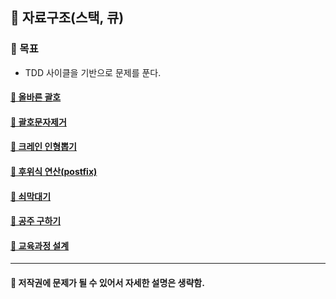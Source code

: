 ## 🦄 자료구조(스택, 큐)

### 🎈 목표
- TDD 사이클을 기반으로 문제를 푼다.

#### [🤔 올바른 괄호](https://github.com/saseungmin/daily_coding_dojo/tree/master/inflearn_algorism/section6/solution1)
#### [🤔 괄호문자제거](https://github.com/saseungmin/daily_coding_dojo/tree/master/inflearn_algorism/section6/solution2)
#### [🤔 크레인 인형뽑기](https://github.com/saseungmin/daily_coding_dojo/tree/master/inflearn_algorism/section6/solution3)
#### [🤔 후위식 연산(postfix)](https://github.com/saseungmin/daily_coding_dojo/tree/master/inflearn_algorism/section6/solution4)
#### [🤔 쇠막대기](https://github.com/saseungmin/daily_coding_dojo/tree/master/inflearn_algorism/section6/solution5)
#### [🤔 공주 구하기](https://github.com/saseungmin/daily_coding_dojo/tree/master/inflearn_algorism/section6/solution6)
#### [🤔 교육과정 설계](https://github.com/saseungmin/daily_coding_dojo/tree/master/inflearn_algorism/section6/solution7)

----

#### 📌 저작권에 문제가 될 수 있어서 자세한 설명은 생략함.
